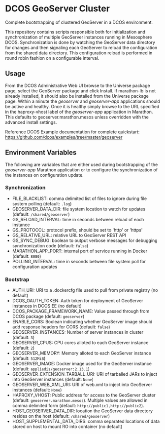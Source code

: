 # DCOS GeoServer Cluster

Complete bootstrapping of clustered GeoServer in a DCOS environment.

This repository contains scripts responsible both for initialization and synchronization of multiple GeoServer instances
running in Mesosphere DCOS. Synchronization is done by watching the GeoServer data directory for changes and then
signaling each GeoServer to reload the configuration from the shared data directory. This configuration reload is
performed in round robin fashion on a configurable interval. 

## Usage

From the DCOS Administrative Web UI browse to the Universe package page, select the GeoServer package and click Install.
If marathon-lb is not already installed, it should also be installed from the Universe package page.
Within a minute the _geoserver_ and _geoserver-app_ applications should be active and healthy. Once it is healthy
simply browse to the URL specified in the haproxy-vhost label of the _geoserver-app_ application in Marathon. This
defaults to geoserver.marathon.mesos unless overridden with the advanced install settings.

Reference DCOS Example documentation for complete quickstart: https://github.com/dcos/examples/tree/master/geoserver
  
## Environment Variables

The following are variables that are either used during bootstrapping of the _geoserver-app_ Marathon application
or to configure the synchronization of the instances on configuration update.
 
### Synchronization
* FILE_BLACKLIST: comma delimited list of files to ignore during file system polling (default: `.log`)
* GEOSERVER_DATA_DIR: file system location to watch for updates (default: `/shared/geoserver`)
* GS_RELOAD_INTERVAL: time in seconds between reload of each instance
* GS_PROTOCOL: protocol prefix, should be set to 'http' or 'https'
* GS_RELATIVE_URL: relative URL to GeoServer REST API
* GS_SYNC_DEBUG: boolean to output verbose messages for debugging synchronization code (default: `false`)
* MARATHON_APP_PORT: internal port of service running in Docker (default: `8080`)
* POLLING_INTERVAL: time in seconds between file system poll for configuration updates

### Bootstrap
* AUTH_URI: URI to a .dockercfg file used to pull from private registry (no default)
* DCOS_OAUTH_TOKEN: Auth token for deployment of GeoServer instances in DCOS EE (no default)
* DCOS_PACKAGE_FRAMEWORK_NAME: Value passed through from DCOS package (default: `geoserver`)
* ENABLE_CORS: Boolean indicating whether GeoServer image should add response headers for CORS (default: `false`)
* GEOSERVER_INSTANCES: Number of server instances in cluster (default: `3`)
* GEOSERVER_CPUS: CPU cores alloted to each GeoServer instance (default: `2`)
* GEOSERVER_MEMORY: Memory alloted to each GeoServer instance (default: `512MiB`)
* GEOSERVER_IMAGE: Docker image used for the GeoServer instance (default: `appliedis/geoserver:2.13.1`)
* GEOSERVER_EXTENSION_TARBALL_URI: URI of tarballed JARs to inject into GeoServer instances (default: `None`)
* GEOSERVER_WEB_XML_URI: URI of web.xml to inject into GeoServer instances (default: `None`)
* HAPROXY_VHOST: Public address for access to the GeoServer cluster (default: `geoserver.marathon.mesos`). 
Multiple values are allowed in comma delimited form (default: `http://public1,http://public2`). 
* HOST_GEOSERVER_DATA_DIR: location the GeoServer data directory resides on the host (default: `/shared/geoserver`)
* HOST_SUPPLEMENTAL_DATA_DIRS: comma separated locations of data stored on host to mount RO into container (no default)
